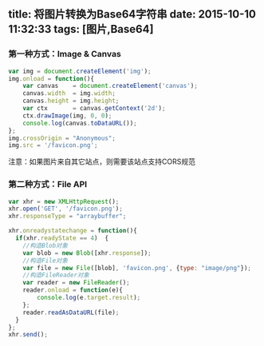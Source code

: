 title: 将图片转换为Base64字符串
date: 2015-10-10 11:32:33
tags: [图片,Base64]
---

### 第一种方式：Image & Canvas

```js
var img = document.createElement('img');
img.onload = function(){
    var canvas    = document.createElement('canvas');
    canvas.width  = img.width;
    canvas.height = img.height;
    var ctx       = canvas.getContext('2d');
    ctx.drawImage(img, 0, 0);
    console.log(canvas.toDataURL());
};
img.crossOrigin = "Anonymous";
img.src = '/favicon.png';
```

注意：如果图片来自其它站点，则需要该站点支持CORS规范

### 第二种方式：File API

```js
var xhr = new XMLHttpRequest();
xhr.open('GET', '/favicon.png');
xhr.responseType = "arraybuffer";

xhr.onreadystatechange = function(){
  if(xhr.readyState == 4)  {
    //构造Blob对象
    var blob = new Blob([xhr.response]);
    //构造File对象
    var file = new File([blob], 'favicon.png', {type: "image/png"});
    //构造FileReader对象
    var reader = new FileReader();
    reader.onload = function(e){
        console.log(e.target.result);
    };
    reader.readAsDataURL(file);
  }
};
xhr.send();
```